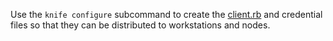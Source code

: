Use the `knife configure` subcommand to create the [client.rb](/config_rb_client/) and credential files so that they can be distributed to workstations and nodes.
